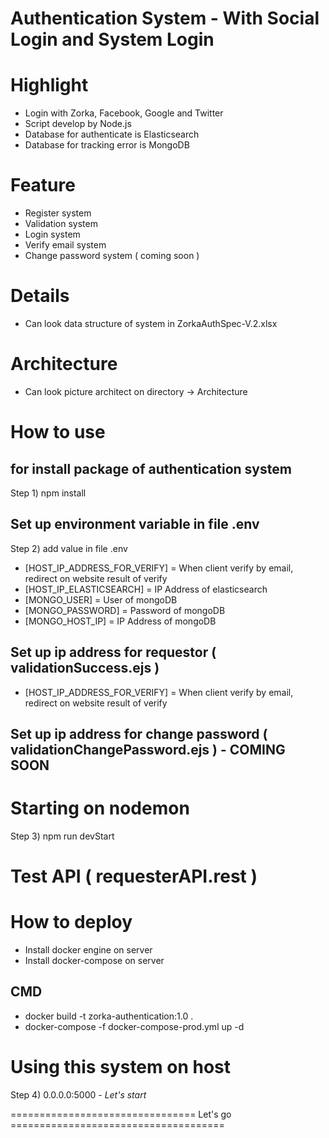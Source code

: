 # Authentication System - With Social Login and System Login

# Highlight
- Login with Zorka, Facebook, Google and Twitter
- Script develop by Node.js
- Database for authenticate is Elasticsearch
- Database for tracking error is MongoDB

# Feature
- Register system
- Validation system
- Login system
- Verify email system
- Change password system ( coming soon )

# Details
- Can look data structure of system in ZorkaAuthSpec-V.2.xlsx

# Architecture 
- Can look picture architect on directory -> Architecture

# How to use

## for install package of authentication system
Step 1) npm install

## Set up environment variable in file .env
Step 2) add value in file .env
- [HOST_IP_ADDRESS_FOR_VERIFY] = When client verify by email, redirect on website result of verify 
- [HOST_IP_ELASTICSEARCH] = IP Address of elasticsearch
- [MONGO_USER] = User of mongoDB
- [MONGO_PASSWORD] = Password of mongoDB
- [MONGO_HOST_IP] = IP Address of mongoDB

## Set up ip address for requestor ( validationSuccess.ejs )
- [HOST_IP_ADDRESS_FOR_VERIFY] = When client verify by email, redirect on website result of verify 

## Set up ip address for change password ( validationChangePassword.ejs ) - COMING SOON


# Starting on nodemon
Step 3) npm run devStart 

# Test API ( requesterAPI.rest ) 

# How to deploy 
- Install docker engine on server 
- Install docker-compose on server

## CMD 
- docker build -t zorka-authentication:1.0 .
- docker-compose -f docker-compose-prod.yml up -d

# Using this system on host
Step 4) 0.0.0.0:5000 - *Let's start*

================================ Let's go =====================================




